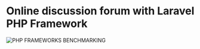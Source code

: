 # Online discussion forum with Laravel PHP Framework

![PHP FRAMEWORKS BENCHMARKING](C:\Users\admin\Desktop\php-frameworks-benchmark.jpg)
